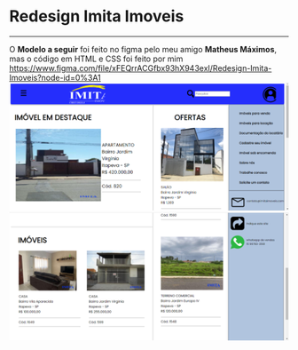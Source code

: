 # Redesign Imita Imoveis
 ------------------------------------
 O <b>Modelo a seguir</b>  foi feito no figma pelo meu amigo <b>Matheus Máximos</b>, mas o código em HTML e CSS foi feito por mim
<a href="https://www.figma.com/file/xFEQrrACGfbx93hX943exI/Redesign-Imita-Imoveis?node-id=0%3A1">https://www.figma.com/file/xFEQrrACGfbx93hX943exI/Redesign-Imita-Imoveis?node-id=0%3A1</a>
<br>
<img src="Redesign-Imita-Imoveis\assets\Imagemsite1.png" alt="Imagem da primeira parte do site">
<img src="Redesign-Imita-Imoveis\assets\Imagemsite2.png" alt="Imagem do restante do site">
